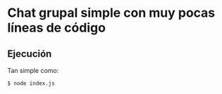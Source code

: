 # Chat grupal simple con muy pocas líneas de código

## Ejecución

Tan simple como:

```shell
$ node index.js
```
